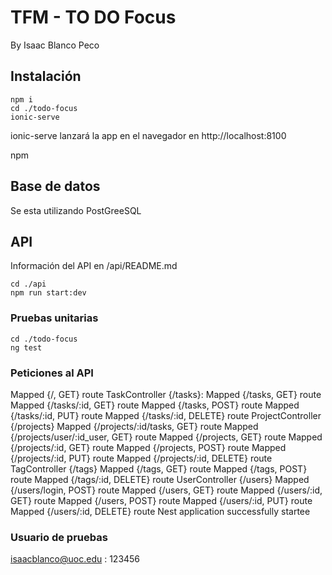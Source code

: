 # TFM - TO DO Focus

By Isaac Blanco Peco

## Instalación

```
npm i
cd ./todo-focus
ionic-serve
```

ionic-serve lanzará la app en el navegador en http://localhost:8100

npm

## Base de datos

Se esta utilizando PostGreeSQL

## API

Información del API en /api/README.md

```
cd ./api
npm run start:dev
```

### Pruebas unitarias

```
cd ./todo-focus
ng test
```

### Peticiones al API

Mapped {/, GET} route
TaskController {/tasks}:
Mapped {/tasks, GET} route
Mapped {/tasks/:id, GET} route
Mapped {/tasks, POST} route
Mapped {/tasks/:id, PUT} route
Mapped {/tasks/:id, DELETE} route
ProjectController {/projects}
Mapped {/projects/:id/tasks, GET} route
Mapped {/projects/user/:id_user, GET} route
Mapped {/projects, GET} route
Mapped {/projects/:id, GET} route
Mapped {/projects, POST} route
Mapped {/projects/:id, PUT} route
Mapped {/projects/:id, DELETE} route
TagController {/tags}
Mapped {/tags, GET} route
Mapped {/tags, POST} route
Mapped {/tags/:id, DELETE} route
UserController {/users}
Mapped {/users/login, POST} route
Mapped {/users, GET} route
Mapped {/users/:id, GET} route
Mapped {/users, POST} route
Mapped {/users/:id, PUT} route
Mapped {/users/:id, DELETE} route
Nest application successfully startee

### Usuario de pruebas

isaacblanco@uoc.edu : 123456
